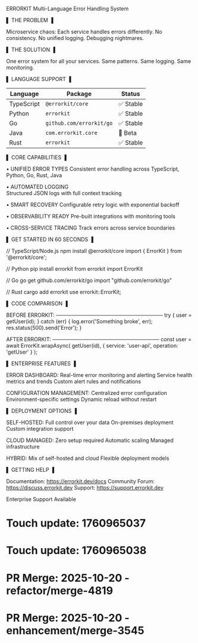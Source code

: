 ERRORKIT
Multi-Language Error Handling System

▌ THE PROBLEM ▐

Microservice chaos: Each service handles errors differently.
No consistency. No unified logging. Debugging nightmares.

▌ THE SOLUTION ▐

One error system for all your services.
Same patterns. Same logging. Same monitoring.

▌ LANGUAGE SUPPORT ▐

| Language    | Package               | Status         |
|-------------|-----------------------|----------------|
| TypeScript  | `@errorkit/core`      | ✅ Stable      |
| Python      | `errorkit`            | ✅ Stable      |
| Go          | `github.com/errorkit/go` | ✅ Stable    |
| Java        | `com.errorkit.core`   | 🚧 Beta       |
| Rust        | `errorkit`            | ✅ Stable      |

▌ CORE CAPABILITIES ▐

• UNIFIED ERROR TYPES
  Consistent error handling across TypeScript, Python, Go, Rust, Java

• AUTOMATED LOGGING  
  Structured JSON logs with full context tracking

• SMART RECOVERY
  Configurable retry logic with exponential backoff

• OBSERVABILITY READY
  Pre-built integrations with monitoring tools

• CROSS-SERVICE TRACING
  Track errors across service boundaries

▌ GET STARTED IN 60 SECONDS ▐

// TypeScript/Node.js
npm install @errorkit/core
import { ErrorKit } from '@errorkit/core';

// Python
pip install errorkit
from errorkit import ErrorKit

// Go
go get github.com/errorkit/go
import "github.com/errorkit/go"

// Rust
cargo add errorkit
use errorkit::ErrorKit;

▌ CODE COMPARISON ▐

BEFORE ERRORKIT:
─────────────────────────────
try {
  user = getUser(id);
} catch (err) {
  log.error('Something broke', err);
  res.status(500).send('Error');
}

AFTER ERRORKIT:
─────────────────────────────
const user = await ErrorKit.wrapAsync(
  getUser(id),
  { service: 'user-api', operation: 'getUser' }
);

▌ ENTERPRISE FEATURES ▐

ERROR DASHBOARD:
  Real-time error monitoring and alerting
  Service health metrics and trends
  Custom alert rules and notifications

CONFIGURATION MANAGEMENT:
  Centralized error configuration
  Environment-specific settings
  Dynamic reload without restart

▌ DEPLOYMENT OPTIONS ▐

SELF-HOSTED:
  Full control over your data
  On-premises deployment
  Custom integration support

CLOUD MANAGED:
  Zero setup required
  Automatic scaling
  Managed infrastructure

HYBRID:
  Mix of self-hosted and cloud
  Flexible deployment models

▌ GETTING HELP ▐

Documentation: https://errorkit.dev/docs
Community Forum: https://discuss.errorkit.dev
Support: https://support.errorkit.dev

Enterprise Support Available

# Touch update: 1760965037

# Touch update: 1760965038

# PR Merge: 2025-10-20 - refactor/merge-4819

# PR Merge: 2025-10-20 - enhancement/merge-3545
